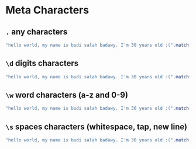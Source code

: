 # Meta Characters

## `.` any characters

```js
"hello world, my name is budi salah badawy. I'm 30 years old :(".match(/./); // h
```

## `\d` digits characters

```js
"hello world, my name is budi salah badawy. I'm 30 years old :(".match(/\d/); // 3
```

## `\w` word characters (a-z and 0-9)

```js
"hello world, my name is budi salah badawy. I'm 30 years old :(".match(/\w/); // h
```

## `\s` spaces characters (whitespace, tap, new line)

```js
"hello world, my name is budi salah badawy. I'm 30 years old :(".match(/\s/); // empty space
```
